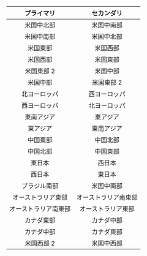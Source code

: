 | プライマリ | セカンダリ |
|:---:|:---:|
| 米国中北部 |米国中南部 |
| 米国中南部 |米国中北部 |
| 米国東部 |米国西部 |
| 米国西部 |米国東部 |
| 米国東部 2 |米国中部 |
| 米国中部 |米国東部 2 |
| 北ヨーロッパ |西ヨーロッパ |
| 西ヨーロッパ |北ヨーロッパ |
| 東南アジア |東アジア |
| 東アジア |東南アジア |
| 中国東部 |中国北部 |
| 中国北部 |中国東部 |
| 東日本 |西日本 |
| 西日本 |東日本 |
| ブラジル南部 |米国中南部 |
| オーストラリア東部 |オーストラリア南東部 |
| オーストラリア南東部 |オーストラリア東部 |
| カナダ東部 |カナダ中部 |
| カナダ中部 |カナダ東部 |
| 米国西部 2 |米国中西部 |

<!---HONumber=AcomDC_0720_2016-->